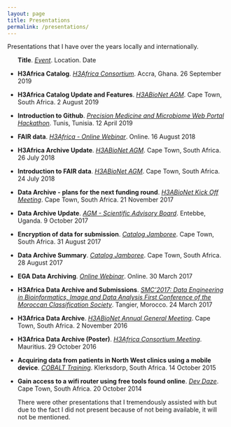 ```yaml
---
layout: page
title: Presentations
permalink: /presentations/
---
```

Presentations that I have over the years locally and internationally.

<section class="list">
<ul>
  <strong>Title</strong>. <em><u>Event</u></em>. Location. Date

  <li><p><strong>H3Africa Catalog</strong>. <em><u>H3Africa Consortium</u></em>. Accra, Ghana. 26 September 2019</p></li>
  <li><p><strong>H3Africa Catalog Update and Features</strong>. <em><u>H3ABioNet AGM</u></em>. Cape Town, South Africa. 2 August 2019</p></li>
  <li><p><strong>Introduction to Github</strong>. <em><u>Precision Medicine and Microbiome Web Portal Hackathon</u></em>. Tunis, Tunisia. 12 April 2019</p></li>
  <li><p><strong>FAIR data</strong>. <em><u>H3Africa - Online Webinar</u></em>. Online. 16 August 2018</p></li>
  <li><p><strong>H3Africa Archive Update</strong>. <em><u>H3ABioNet AGM</u></em>. Cape Town, South Africa. 26 July 2018</p></li>
  <li><p><strong>Introduction to FAIR data</strong>. <em><u>H3ABioNet AGM</u></em>. Cape Town, South Africa. 24 July 2018</p></li>

  <li><p><strong>Data Archive - plans for the next funding round</strong>. <em><u>H3ABioNet Kick Off Meeting</u></em>. Cape Town, South Africa. 21 November 2017</p></li>
  <li><p><strong>Data Archive Update</strong>. <em><u>AGM - Scientific Advisory Board</u></em>. Entebbe, Uganda. 9 October 2017</p></li>
  <li><p><strong>Encryption of data for submission</strong>. <em><u>Catalog Jamboree</u></em>. Cape Town, South Africa. 31 August 2017</p></li>
  <li><p><strong>Data Archive Summary</strong>. <em><u>Catalog Jamboree</u></em>. Cape Town, South Africa. 28 August 2017</p></li>
  <li><p><strong>EGA Data Archiving</strong>. <em><u>Online Webinar</u></em>. Online. 30 March 2017</p></li>
  <li><p><strong>H3Africa Data Archive and Submissions</strong>. <em><u>SMC'2017: Data Engineering in Bioinformatics, Image and Data Analysis First Conference of the Moroccan Classification Society</u></em>. Tangier, Morocco. 24 March 2017</p></li>

  <li><p><strong>H3Africa Data Archive</strong>. <em><u>H3ABioNet Annual General Meeting</u></em>. Cape Town, South Africa. 2 November 2016</p></li>
  <li><p><strong>H3Africa Data Archive (Poster)</strong>. <em><u>H3Africa Consortium Meeting</u></em>. Mauritius. 29 October 2016</p></li>
  <li><p><strong>Acquiring data from patients in North West clinics using a mobile device</strong>. <em><u>COBALT Training</u></em>. Klerksdorp, South Africa. 14 October 2015</p></li>
  <li><p><strong>Gain access to a wifi router using free tools found online</strong>. <em><u>Dev Daze</u></em>. Cape Town, South Africa. 20 October 2014</p></li>

There were other presentations that I tremendously assisted with but due to the fact I did not present because of not being available, it will not be mentioned.

</ul>
</section>
